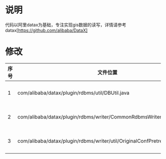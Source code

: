 
# 说明

代码以阿里datax为基础，专注实现gis数据的读写，详情请参考datax[https://github.com/alibaba/DataX]


# 修改

序号|文件位置|方法函数|行号|修改原因
----|----|----|----|----
1|com/alibaba/datax/plugin/rdbms/util/DBUtil.java|getColumnMetaData |570行|修改无法识别的列数据类型SDE.ST_GEOMETRY，按照VARCHAR处理
2|com/alibaba/datax/plugin/rdbms/writer/CommonRdbmsWriter.java|calcValueHolder|580行|SDE.ST_GEOMETRY类型的占位符由“?”改为“SDE.ST_GEOMETRY(?,wkid)”
3|com/alibaba/datax/plugin/rdbms/writer/util/OriginalConfPretreatmentUtil.java|dealWriteMode|160行|SDE.ST_GEOMETRY类型的占位符由“?”改为“SDE.ST_GEOMETRY(?,wkid)”





